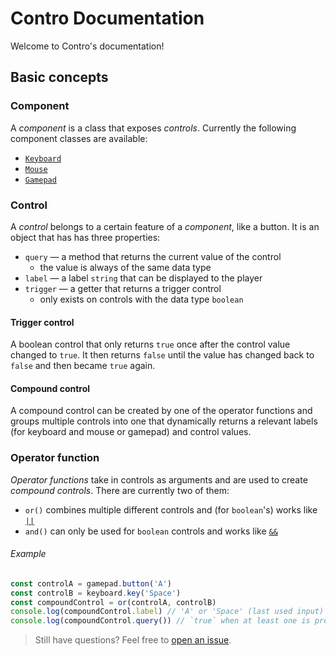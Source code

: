 # Contro Documentation

Welcome to Contro's documentation!

## Basic concepts

### Component

A *component* is a class that exposes *controls*. Currently the following component classes are available:

* [`Keyboard`][keyboard-component]
* [`Mouse`][mouse-component]
* [`Gamepad`][gamepad-component]

### Control

A *control* belongs to a certain feature of a *component*, like a button. It is an object that has has three properties:

* `query` — a method that returns the current value of the control
  * the value is always of the same data type
* `label` — a label `string` that can be displayed to the player
* `trigger` — a getter that returns a trigger control
  * only exists on controls with the data type `boolean`

#### Trigger control

A boolean control that only returns `true` once after the control value changed to `true`. It then returns `false` until the value has changed back to `false` and then became `true` again.

#### Compound control

A compound control can be created by one of the operator functions and groups multiple controls into one that dynamically returns a relevant labels (for keyboard and mouse or gamepad) and control values.

### Operator function

*Operator functions* take in controls as arguments and are used to create *compound controls*. There are currently two of them:

* `or()` combines multiple different controls and (for `boolean`'s) works like [`||`][logical-or]
* `and()` can only be used for `boolean` controls and works like [`&&`][logical-and]

###### Example

```js
const controlA = gamepad.button('A')
const controlB = keyboard.key('Space')
const compoundControl = or(controlA, controlB)
console.log(compoundControl.label) // 'A' or 'Space' (last used input)
console.log(compoundControl.query()) // `true` when at least one is pressed
```

> Still have questions? Feel free to [open an issue][issues].

[logical-or]: https://developer.mozilla.org/en-US/docs/Web/JavaScript/Reference/Operators/Logical_Operators#Logical_OR
[logical-and]: https://developer.mozilla.org/en-US/docs/Web/JavaScript/Reference/Operators/Logical_Operators#Logical_AND
[keyboard-component]: ./components/keyboard.md
[mouse-component]: ./components/mouse.md
[gamepad-component]: ./components/gamepad.md
[issues]: https://github.com/shroudedcode/contro/issues
